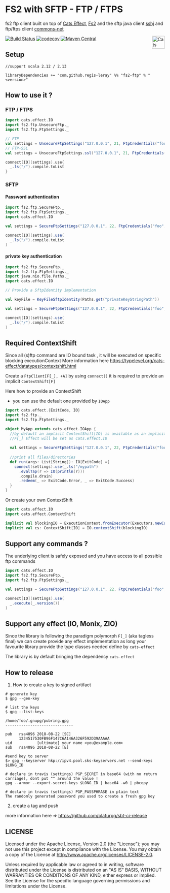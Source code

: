 # FS2 with SFTP - FTP / FTPS

fs2 ftp client built on top of [Cats Effect](https://typelevel.org/cats-effect/), [Fs2](http://fs2.io/) and the sftp java client [sshj](https://github.com/hierynomus/sshj) and ftp/ftps client [commons-net](https://commons.apache.org/proper/commons-net/) 

[![Build Status](https://travis-ci.org/regis-leray/fs2-ftp.svg?branch=master)](https://travis-ci.org/regis-leray/fs2-ftp)
[![codecov](https://codecov.io/gh/regis-leray/fs2-ftp/branch/master/graph/badge.svg)](https://codecov.io/gh/regis-leray/fs2-ftp)
[![Maven Central](https://img.shields.io/maven-central/v/com.github.regis-leray/fs2-ftp_2.12.svg)](http://search.maven.org/#search%7Cga%7C1%7Cfs2-ftp) 
<a href="https://typelevel.org/cats/"><img src="https://typelevel.org/cats/img/cats-badge.svg" height="40px" align="right" alt="Cats friendly" /></a>

## Setup

```
//support scala 2.12 / 2.13

libraryDependencies += "com.github.regis-leray" %% "fs2-ftp" % "<version>"
```

## How to use it ?

### FTP / FTPS

```scala
import cats.effect.IO
import fs2.ftp.UnsecureFtp._
import fs2.ftp.FtpSettings._

// FTP
val settings = UnsecureFtpSettings("127.0.0.1", 21, FtpCredentials("foo", "bar"))
// FTP-SSL 
val settings = UnsecureFtpSettings.ssl("127.0.0.1", 21, FtpCredentials("foo", "bar"))

connect[IO](settings).use{
  _.ls("/").compile.toList
}
```

### SFTP

#### Password authentication
```scala
import fs2.ftp.SecureFtp._
import fs2.ftp.FtpSettings._
import cats.effect.IO

val settings = SecureFtpSettings("127.0.0.1", 22, FtpCredentials("foo", "bar"))

connect[IO](settings).use(
  _.ls("/").compile.toList
)     
 ```

#### private key authentication
```scala
import fs2.ftp.SecureFtp._
import fs2.ftp.FtpSettings._
import java.nio.file.Paths._
import cats.effect.IO

// Provide a SftpIdentity implementation

val keyFile = KeyFileSftpIdentity(Paths.get("privateKeyStringPath"))

val settings = SecureFtpSettings("127.0.0.1", 22, FtpCredentials("foo", ""), keyFile)

connect[IO](settings).use(
  _.ls("/").compile.toList
)     
 ```

## Required ContextShift

Since all (s)ftp command are IO bound task , it will be executed on specific blocking executionContext
More information here https://typelevel.org/cats-effect/datatypes/contextshift.html


Create a `FtpClient[F[_], +A]` by using `connect()` it is required to provide an implicit `ContextShift[F]`

Here how to provide an ContextShift

* you can use the default one provided by `IOApp`
```scala
import cats.effect.{ExitCode, IO}
import fs2.ftp._
import fs2.ftp.FtpSettings._

object MyApp extends cats.effect.IOApp {
  //by default an implicit ContextShift[IO] is available as an implicit variable   
  //F[_] Effect will be set as cats.effect.IO
  
  val settings = SecureFtpSettings("127.0.0.1", 22, FtpCredentials("foo", "bar"))
  
  //print all files/directories
  def run(args: List[String]): IO[ExitCode] ={
    connect(settings).use(_.ls("/mypath")
      .evalTap(r => IO(println(r)))
      .compile.drain)
      .redeem(_ => ExitCode.Error, _ => ExitCode.Success)          
  }
}
```

Or create your own ContextShift
```scala
import cats.effect.IO
import cats.effect.ContextShift

implicit val blockingIO = ExecutionContext.fromExecutor(Executors.newCachedThreadPool())
implicit val cs: ContextShift[IO] = IO.contextShift(blockingIO)
```

## Support any commands ?
The underlying client is safely exposed and you have access to all possible ftp commands

```scala
import cats.effect.IO
import fs2.ftp.SecureFtp._
import fs2.ftp.FtpSettings._

val settings = SecureFtpSettings("127.0.0.1", 22, FtpCredentials("foo", "bar"))

connect[IO](settings).use(
  _.execute(_.version())
)     
 ```

## Support any effect (IO, Monix, ZIO)

Since the library is following the paradigm polymorph `F[_]` (aka tagless final) we can create provide any
effect implementation as long your favourite library provide the type classes needed define by `cats-effect`

The library is by default bringing the dependency `cats-effect`

## How to release

1. How to create a key to signed artifact

```
# generate key
$ gpg --gen-key

# list the keys
$ gpg --list-keys

/home/foo/.gnupg/pubring.gpg
------------------------------

pub   rsa4096 2018-08-22 [SC]
      1234517530FB96F147C6A146A326F592D39AAAAA
uid           [ultimate] your name <you@example.com>
sub   rsa4096 2018-08-22 [E]

#send key to server
$> gpg --keyserver hkp://ipv4.pool.sks-keyservers.net --send-keys $LONG_ID

# declare in travis (settings) PGP_SECRET in base64 (with no return carriage), dont put "" around the value !
gpg --armor --export-secret-keys $LONG_ID | base64 -w0 | pbcopy

# declare in travis (settings) PGP_PASSPHRASE in plain text
The randomly generated password you used to create a fresh gpg key
```

2. create a tag and push

more information here => https://github.com/olafurpg/sbt-ci-release

## LICENSE

Licensed under the Apache License, Version 2.0 (the "License"); you may not use this project except in compliance with
the License. You may obtain a copy of the License at http://www.apache.org/licenses/LICENSE-2.0.

Unless required by applicable law or agreed to in writing, software distributed under the License is distributed on an
"AS IS" BASIS, WITHOUT WARRANTIES OR CONDITIONS OF ANY KIND, either express or implied. See the License for the specific
language governing permissions and limitations under the License.
